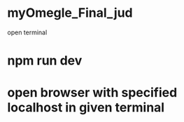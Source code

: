 # myOmegle_Final_jud

open terminal 

# npm run dev

# open browser with specified localhost in given terminal
